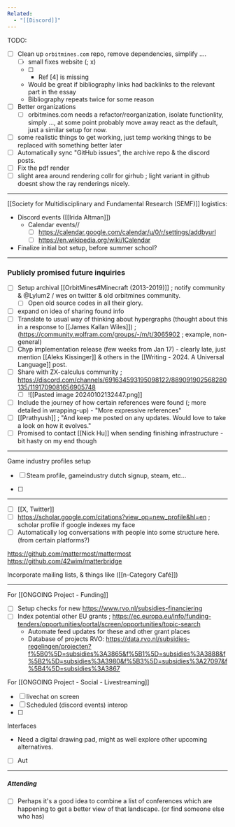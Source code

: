 ```yaml
---
Related:
  - "[[Discord]]"
---
```

TODO:
- [ ] Clean up `orbitmines.com` repo, remove dependencies, simplify ....
	- [ ] small fixes website (; x)
	- [ ] * Ref [4] is missing 
	* Would be great if bibliography links had backlinks to the relevant part in the essay 
	* Bibliography repeats twice for some reason
- [ ] Better organizations
	- [ ] orbitmines.com needs a refactor/reorganization, isolate functionlity, simply ..., at some point probably move away react as the default, just a similar setup for now.
- [ ] some realistic things to get working, just temp working things to be replaced with something better later
- [ ] Automatically sync "GitHub issues", the archive repo & the discord posts.
- [ ] Fix the pdf render
- [ ] slight area around rendering collr for girhub ; light variant in github doesnt show the ray renderings nicely.

---
[[Society for Multidisciplinary and Fundamental Research (SEMF)]] logistics:
- Discord events ([[Irida Altman]])
	- Calendar events//
		- [ ] https://calendar.google.com/calendar/u/0/r/settings/addbyurl
		- [ ] https://en.wikipedia.org/wiki/ICalendar

- Finalize initial bot setup, before summer school?

---

### Publicly promised future inquiries  
- [ ] Setup archival [[OrbitMines#Minecraft (2013-2019)]] ; notify community & @Lylum2 / wes on twitter & old orbitmines community.  
  - [ ] Open old source codes in all their glory.  
- [ ] expand on idea of sharing found info
- [ ] Translate to usual way of thinking about hypergraphs (thought about this in a response to [[James Kallan Wiles]]) ; (https://community.wolfram.com/groups/-/m/t/3065902 ; example, non-general)
- [ ] Chyp implementation release (few weeks from Jan 17) - clearly late, just mention [[Aleks Kissinger]] & others in the [[Writing - 2024. A Universal Language]] post.
- [ ] Share with ZX-calculus community ; https://discord.com/channels/691634593195098122/889091902568280135/1191709081656905748
	- [ ] ![[Pasted image 20240102132447.png]]
- [ ] Include the journey of how certain references were found (; more detailed in wrapping-up)  - "More expressive references"
- [ ] [[Prathyush]] ; "And keep me posted on any updates. Would love to take a look on how it evolves."
- [ ] Promised to contact [[Nick Hu]] when sending finishing infrastructure - bit hasty on my end though

---

Game industry profiles setup
- [ ] Steam profile, gameindustry dutch signup, steam, etc...

- [ ] 


---

- [ ] [[X, Twitter]]
- [ ] https://scholar.google.com/citations?view_op=new_profile&hl=en  ; scholar profile if google indexes my face
- [ ] Automatically log conversations with people into some structure here. (from certain platforms?)

https://github.com/mattermost/mattermost
https://github.com/42wim/matterbridge

Incorporate mailing lists, & things like ([[n-Category Café]])

---
For [[ONGOING Project - Funding]]
- [ ] Setup checks for new https://www.rvo.nl/subsidies-financiering  
- [ ] Index potential other EU grants ; https://ec.europa.eu/info/funding-tenders/opportunities/portal/screen/opportunities/topic-search  
  - Automate feed updates for these and other grant places
  - Database of projects RVO: https://data.rvo.nl/subsidies-regelingen/projecten?f%5B0%5D=subsidies%3A3865&f%5B1%5D=subsidies%3A3888&f%5B2%5D=subsidies%3A3980&f%5B3%5D=subsidies%3A27097&f%5B4%5D=subsidies%3A3867  

For [[ONGOING Project - Social - Livestreaming]]
- [ ] livechat on screen
- [ ] Scheduled (discord events) interop
- [ ] 

Interfaces
- Need a digital drawing pad, might as well explore other upcoming alternatives.

- [ ] Aut

---


##### Attending  
- [ ] Perhaps it's a good idea to combine a list of conferences which are happening to get a better view of that landscape. (or find someone else who has)  

